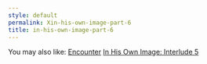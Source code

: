 ```yaml
---
style: default
permalink: Xin-his-own-image-part-6
title: in-his-own-image-part-6
---
```

You may also like:
[Encounter](http://scp-wiki.net/encounter)
[In His Own Image: Interlude 5](http://scp-wiki.net/in-his-own-image-interlude-5)